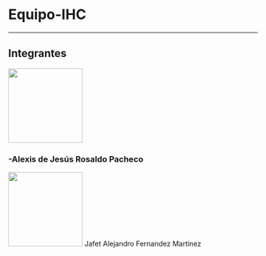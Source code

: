 # Equipo-IHC


---
## Integrantes


<img src="https://user-images.githubusercontent.com/77130670/131581639-38f7827a-8a91-4e4e-b8d2-a647ed21cdeb.jpg" width="150">

### -Alexis de Jesús Rosaldo Pacheco

<img src="https://avatars.githubusercontent.com/u/44063598?s=400&u=6a633bedcb70ba5dd4225c88a8e62d629de9f6b9&v=4" width="150">
Jafet Alejandro Fernandez Martinez 



